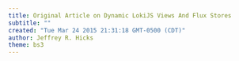 ```yaml
---
title: Original Article on Dynamic LokiJS Views And Flux Stores
subtitle: ""
created: "Tue Mar 24 2015 21:31:18 GMT-0500 (CDT)"
author: Jeffrey R. Hicks
theme: bs3
---
```

